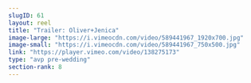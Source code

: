 ```yaml
---
slugID: 61 
layout: reel
title: "Trailer: Oliver+Jenica"
image-large: "https://i.vimeocdn.com/video/589441967_1920x700.jpg"
image-small: "https://i.vimeocdn.com/video/589441967_750x500.jpg"
link: "https://player.vimeo.com/video/138275173"
type: "avp pre-wedding"
section-rank: 8
---
```


